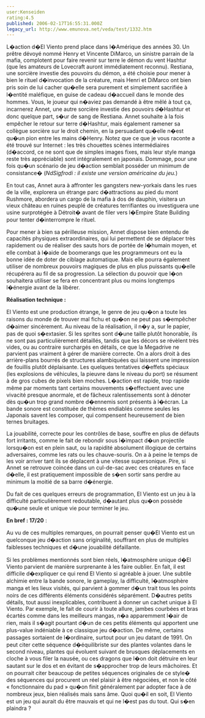 ```yaml
---
user:Kenseiden
rating:4.5
published: 2006-02-17T16:55:31.000Z
legacy_url: http://www.emunova.net/veda/test/1332.htm
---
```

L�action d�El Viento prend place dans l�Amérique des années 30\. Un prêtre dévoyé nommé Henry et Vincente DiMarco, un sinistre parrain de la mafia, complotent pour faire revenir sur terre le démon du vent Hashtur (que les amateurs de Lovecraft auront immédiatement reconnu). Restiana, une sorcière investie des pouvoirs du démon, a été choisie pour mener à bien le rituel d�invocation de la créature, mais Henri et DiMarco ont bien pris soin de lui cacher qu�elle sera purement et simplement sacrifiée à l�entité maléfique, en guise de cadeau d�accueil dans le monde des hommes. Vous, le joueur qui n�aviez pas demandé à être mêlé à tout ça, incarnerez Annet, une autre sorcière investie des pouvoirs d�Hashtur et donc quelque part, s�ur de sang de Restiana. Annet souhaite à la fois empêcher le retour sur terre d�Hashtur, mais également ramener sa collègue sorcière sur le droit chemin, en la persuadant qu�elle n�est qu�un pion entre les mains d�Henry. Notez que ce que je vous raconte a été trouvé sur Internet : les très chouettes scènes intermédiaires (d�accord, ce ne sont que de simples images fixes, mais leur style manga reste très appréciable) sont intégralement en japonais. Dommage, pour une fois qu�un scénario de jeu d�action semblait posséder un minimum de consistance� (_NdSigfrodi : il existe une version américaine du jeu._)  

En tout cas, Annet aura à affronter les gangsters new-yorkais dans les rues de la ville, explorera un étrange parc d�attractions au pied du mont Rushmore, abordera un cargo de la mafia à dos de dauphin, visitera un vieux château en ruines peuplé de créatures terrifiantes ou investiguera une usine surprotégée à Détroit� avant de filer vers l�Empire State Building pour tenter d�interrompre le rituel.   

  

Pour mener à bien sa périlleuse mission, Annet dispose bien entendu de capacités physiques extraordinaires, qui lui permettent de se déplacer très rapidement ou de réaliser des sauts hors de portée de l�humain moyen, et elle combat à l�aide de boomerangs que les programmeurs ont eu la bonne idée de doter de ciblage automatique. Mais elle pourra également utiliser de nombreux pouvoirs magiques de plus en plus puissants qu�elle récupérera au fil de sa progression. La sélection du pouvoir que l�on souhaitera utiliser se fera en concentrant plus ou moins longtemps l�énergie avant de la libérer.   

  

  

**Réalisation technique :**   

El Viento est une production étrange, le genre de jeu qu�on a toute les raisons du monde de trouver mal fichu et qu�on ne peut pas s�empêcher d�aimer sincèrement. Au niveau de la réalisation, il n�y a, sur le papier, pas de quoi s�extasier. Si les sprites sont d�une taille plutôt honorable, ils ne sont pas particulièrement détaillés, tandis que les décors se révèlent très vides, ou au contraire surchargés en détails, ce que la Megadrive ne parvient pas vraiment à gérer de manière correcte. On a alors droit à des arrière-plans bourrés de structures alambiquées qui laissent une impression de fouillis plutôt déplaisante. Les quelques tentatives d�effets spéciaux (les explosions de véhicules, la pieuvre dans le niveau du port) se résument à de gros cubes de pixels bien moches. L�action est rapide, trop rapide même par moments tant certains mouvements s�effectuent avec une vivacité presque anormale, et de fâcheux ralentissements sont à dénoter dès qu�un trop grand nombre d�ennemis sont présents à l�écran. La bande sonore est constituée de thèmes endiablés comme seules les Japonais savent les composer, qui compensent heureusement de bien ternes bruitages.   

La jouabilité, correcte pour les contrôles de base, souffre en plus de défauts fort irritants, comme le fait de rebondir sous l�impact d�un projectile lorsqu�on est en plein saut, ou la rapidité absolument illogique de certains adversaires, comme les rats ou les chauve-souris. On a à peine le temps de les voir arriver tant ils se déplacent à une vitesse supersonique. Pire, si Annet se retrouve coincée dans un cul-de-sac avec ces créatures en face d�elle, il est pratiquement impossible de s�en sortir sans perdre au minimum la moitié de sa barre d�énergie.  

Du fait de ces quelques erreurs de programmation, El Viento est un jeu à la difficulté particulièrement redoutable, d�autant plus qu�on possède qu�une seule et unique vie pour terminer le jeu.   

  

**En bref : 17/20** :  

Au vu de ces multiples remarques, on pourrait penser qu�El Viento est un quelconque jeu d�action sans originalité, souffrant en plus de multiples faiblesses techniques et d�une jouabilité défaillante.  

Si les problèmes mentionnés sont bien réels, l�atmosphère unique d�El Viento parvient de manière surprenante à les faire oublier. En fait, il est difficile d�expliquer ce qui rend El Viento si agréable à jouer. Une subtile alchimie entre la bande sonore, le gameplay, la difficulté, l�atmosphère manga et les lieux visités, qui parvient à gommer d�un trait tous les points noirs de ces différents éléments considérés séparément. D�autres petits détails, tout aussi inexplicables, contribuent à donner un cachet unique à El Viento. Par exemple, le fait de courir à toute allure, jambes courbées et bras écartés comme dans les meilleurs mangas, n�a apparemment l�air de rien, mais il s�agit pourtant d�un de ces petits éléments qui apportent une plus-value indéniable à ce classique jeu d�action. De même, certains passages sortaient de l�ordinaire, surtout pour un jeu datant de 1991\. On peut citer cette séquence d�équilibriste sur des plantes volantes dans le second niveau, plantes qui évoluent suivant de brusques déplacements en cloche à vous filer la nausée, ou ces dragons que l�on doit détruire en leur sautant sur le dos et en évitant de s�approcher trop de leurs mâchoires. Et on pourrait citer beaucoup de petites séquences originales de ce style� des séquences qui procurent un réel plaisir à être négociées, et non le côté « fonctionnaire du pad » qu�on finit généralement par adopter face à de nombreux jeux, bien réalisés mais sans âme. Quoi qu�il en soit, El Viento est un jeu qui aurait du être mauvais et qui ne l�est pas du tout. Qui s�en plaindra ?